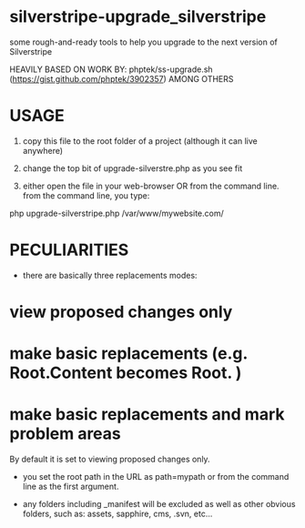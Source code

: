 silverstripe-upgrade_silverstripe
=================================

some rough-and-ready tools to help you upgrade to the next version of Silverstripe


HEAVILY BASED ON WORK BY: phptek/ss-upgrade.sh (https://gist.github.com/phptek/3902357)
AMONG OTHERS

USAGE
=================================

1. copy this file to the root folder of a project (although it can live anywhere)

2. change the top bit of upgrade-silverstre.php as you see fit

3. either open the file in your web-browser OR from the command line.
   from the command line, you type:

php upgrade-silverstripe.php /var/www/mywebsite.com/


PECULIARITIES
=================================

* there are basically three replacements modes:
# view proposed changes only
# make basic replacements (e.g. Root.Content becomes Root. )
# make basic replacements and mark problem areas
By default it is set to viewing proposed changes only.

* you set the root path in the URL as path=mypath or from the command line as the first argument.

* any folders including _manifest will be excluded
as well as other obvious folders, such as: assets, sapphire, cms, .svn, etc...



